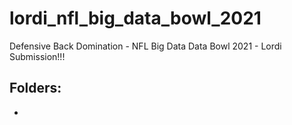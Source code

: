 # lordi_nfl_big_data_bowl_2021
Defensive Back Domination - NFL Big Data Data Bowl 2021 - Lordi Submission!!! 

Folders: 
- 
- 


